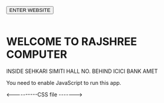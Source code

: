 <!DOCTYPE html>
<html lang="en">
  <head>
    <meta charset="utf-8" />
    <link rel="icon" href="%PUBLIC_URL%/favicon.ico" />
    <meta name="viewport" content="width=device-width, initial-scale=1" />
    <meta name="theme-color" content="#000000" />
    <meta
      name="description"
      content="Web site created using create-react-app"
    />
      <link rel="stylesheet" href="https://cdnjs.cloudflare.com/ajax/libs/font-awesome/4.7.0/css/font-awesome.min.css">
    <link rel="apple-touch-icon" href="%PUBLIC_URL%/logo192.png" />
    <link rel="stylesheet" href="robots.txt">
    <!--
      manifest.json provides metadata used when your web app is installed on a
      user's mobile device or desktop. See https://developers.google.com/web/fundamentals/web-app-manifest/
    --><link rel="stylesheet" href="index.css"/>
    <link rel="manifest" href="%PUBLIC_URL%/manifest.json" />
    <link rel="JavaScript" href="index.js">
    <!--
   
    -->
    <title>PAGES</title>
  </head>
  <!-- --------welcomepage-------- -->

  <div id="title">
  <a href="dashboard.html"> <input  type="button" onclick="myFunction()"  id="btn1"  value="ENTER WEBSITE"></a>
    <div id="btnst"></div>
    <br>
    <h1>WELCOME TO RAJSHREE COMPUTER </h1>
  <P>INSIDE SEHKARI SIMITI HALL NO.  BEHIND ICICI BANK AMET</P>

  </div>
  <script>
function myFunction() {
  alert("WELCOME TO RAJSHREE COMPUTER");
}



  </script>
    <noscript>You need to enable JavaScript to run this app.</noscript>
  


  </body>
</html>

<----------CSS file ------->


<!---
mayur976-oss/mayur976-oss is a ✨ special ✨ repository because its `README.md` (this file) appears on your GitHub profile.
You can click the Preview link to take a look at your changes.
--->
